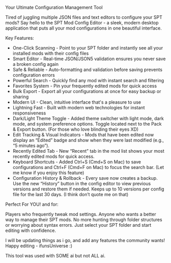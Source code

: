 Your Ultimate Configuration Management Tool

Tired of juggling multiple JSON files and text editors to configure your SPT mods? Say hello to the SPT Mod Config Editor - a sleek, modern desktop application that puts all your mod configurations in one beautiful interface.

Key Features:

- One-Click Scanning - Point to your SPT folder and instantly see all your installed mods with their config files
- Smart Editor - Real-time JSON/JSON5 validation ensures you never save a broken config again
- Safe & Reliable - Auto-formatting and validation before saving prevents configuration errors
- Powerful Search - Quickly find any mod with instant search and filtering
- Favorites System - Pin your frequently edited mods for quick access
- Bulk Export - Export all your configurations at once for easy backup or sharing
- Modern UI - Clean, intuitive interface that's a pleasure to use
- Lightning Fast - Built with modern web technologies for instant responsiveness
- Dark/Light Theme Toggle - Added theme switcher with light mode, dark mode, and system preference options. Toggle located next to the Pack & Export button. (For those who love blinding their eyes XD)
- Edit Tracking & Visual Indicators - Mods that have been edited now display an “Edited” badge and show when they were last modified (e.g., “5 minutes ago”).
- Recently Edited Tab - New “Recent” tab in the mod list shows your most recently edited mods for quick access.
- Keyboard Shortcuts - Added Ctrl+S (Cmd+S on Mac) to save configurations and Ctrl+F (Cmd+F on Mac) to focus the search bar. (Let me know if you enjoy this feature)
- Configuration History & Rollback - Every save now creates a backup. Use the new “History” button in the config editor to view previous versions and restore them if needed. Keeps up to 10 versions per config file for the last 30 days. (I think don’t quote me on that)

Perfect For YOU! and for:

Players who frequently tweak mod settings.
Anyone who wants a better way to manage their SPT mods.
No more hunting through folder structures or worrying about syntax errors. Just select your SPT folder and start editing with confidence.

I will be updating things as i go, and add any features the community wants! Happy editing - ifunsUniverse :)

This tool was used with SOME ai but not ALL ai.
